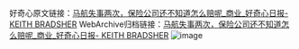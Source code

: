 好奇心原文链接：[马航失事两次，保险公司还不知道怎么赔呢_商业_好奇心日报- KEITH BRADSHER](https://www.qdaily.com/articles/1568.html)
WebArchive归档链接：[马航失事两次，保险公司还不知道怎么赔呢_商业_好奇心日报- KEITH BRADSHER](http://web.archive.org/web/20190623145938/https://www.qdaily.com/articles/1568.html)
![image](http://ww3.sinaimg.cn/large/007d5XDply1g3v4i4nutxj30u04puqv5)